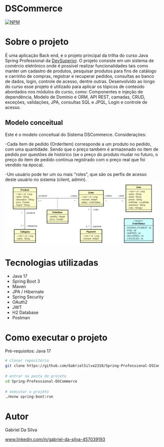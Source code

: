 # DSCommerce 
[![NPM](https://img.shields.io/npm/l/react)](https://github.com/GabrielSilva2310/Spring-Professional-DSCommerce/blob/main/LICENSE) 

# Sobre o projeto
É uma aplicação Back end, e o projeto principal da trilha do curso Java Spring Professional da [DevSuperior](https://devsuperior.com.br "Site da DevSuperior").
O projeto consiste em um sistema de comércio eletrônico onde é possível realizar funcionalidades tais como manter um
cadastro de produtos, pesquisar produtos para fins de catálogo e carrinho de compras, registrar
e recuperar pedidos, consultas ao banco de dados, login, controle de acesso, dentre outras.
Desenvolvido ao longo do curso esse projeto é utilizado para aplicar os tópicos de conteúdo abordados nos módulos do curso, como:
Componentes e injeção de dependência, Modelo de Domínio e ORM, API REST, camadas, CRUD, exceções, validações, JPA, consultas SQL e JPQL, 
Login e controle de acesso.


## Modelo conceitual
Este é o modelo conceitual do Sistema DSCommerce. Considerações:

-Cada item de pedido (OrderItem) corresponde a um produto no pedido, com uma 
 quantidade. Sendo que o preço também é armazenado no item de pedido por 
 questões de histórico (se o preço do produto mudar no futuro, o preço do item de 
 pedido continua registrado com o preço real que foi vendido na época).

-Um usuário pode ter um ou mais "roles", que são os perfis de acesso deste usuário 
 no sistema (client, admin).
![Modelo Conceitual](https://github.com/GabrielSilva2310/Assets/blob/main/Image%20DSCommerce/Domain%20Model.png)

# Tecnologias utilizadas
- Java 17
- Spring Boot 3
- Maven
- JPA / Hibernate
- Spring Security
- OAuth2
- JWT
- H2 Database
- Postman


# Como executar o projeto

Pré-requisitos: Java 17

```bash
# clonar repositório
git clone https://github.com/GabrielSilva2310/Spring-Professional-DSCommerce.git

# entrar na pasta do projeto
cd Spring-Professional-DSCommerce

# executar o projeto
./mvnw spring-boot:run
```

# Autor

Gabriel Da Silva 

www.linkedin.com/in/gabriel-da-silva-457039193
